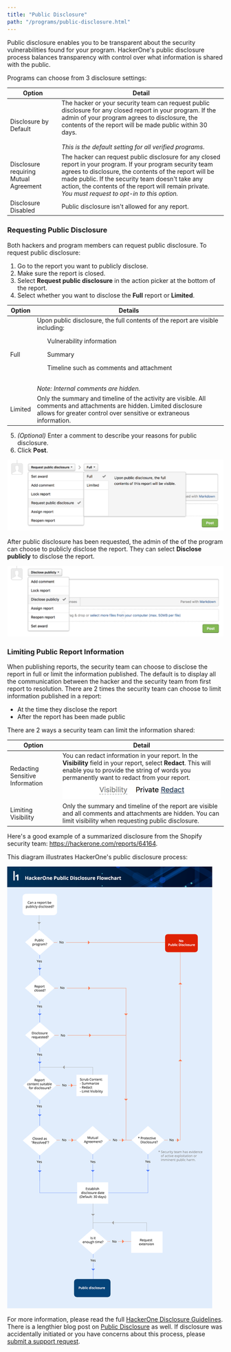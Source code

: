 ```yaml
---
title: "Public Disclosure"
path: "/programs/public-disclosure.html"
---
```


Public disclosure enables you to be transparent about the security vulnerabilities found for your program. HackerOne's public disclosure process balances transparency with control over what information is shared with the public.  

Programs can choose from 3 disclosure settings:

Option | Detail
------ | -------
Disclosure by Default | The hacker or your security team can request public disclosure for any closed report in your program. If the admin of your program agrees to disclosure, the contents of the report will be made public within 30 days.<br> <br>*This is the default setting for all verified programs*. 
Disclosure requiring Mutual Agreement | The hacker can request public disclosure for any closed report in your program. If your program security team agrees to disclosure, the contents of the report will be made public. If the security team doesn't take any action, the contents of the report will remain private. <br>*You must request to opt-in to this option.* 
Disclosure Disabled | Public disclosure isn't allowed for any report.

### Requesting Public Disclosure
Both hackers and program members can request public disclosure. To request public disclosure:
1) Go to the report you want to publicly disclose. 
2) Make sure the report is closed. 
3) Select **Request public disclosure** in the action picker at the bottom of the report. 
4) Select whether you want to disclose the **Full** report or **Limited**. 
   
Option | Details
------ | -------
Full | Upon public disclosure, the full contents of the report are visible including:<ul>Vulnerability information</ul><ul>Summary</ul><ul>Timeline such as comments and attachment</ul><br>*Note: Internal comments are hidden.*  
Limited | Only the summary and timeline of the activity are visible. All comments and attachments are hidden. Limited disclosure allows for greater control over sensitive or extraneous information. 
   
5) *(Optional)* Enter a comment to describe your reasons for public disclosure. 
6) Click **Post**.    

![public-disclosure-2](./images/public-disclosure-2.png)

After public disclosure has been requested, the admin of the of the program can choose to publicly disclose the report. They can select **Disclose publicly** to disclose the report. 

![public-disclosure-3](./images/public-disclosure-3.png)

### Limiting Public Report Information

When publishing reports, the security team can choose to disclose the report in full or limit the information published. The default is to display all the communication between the hacker and the security team from first report to resolution. There are 2 times the security team can choose to limit information published in a report: 
* At the time they disclose the report
* After the report has been made public

There are 2 ways a security team can limit the information shared: 

Option | Detail
------ | -------
Redacting Sensitive Information | You can redact information in your report. In the **Visibility** field in your report, select **Redact**. This will enable you to provide the string of words you permanently want to redact from your report. <br>![public-disclosure-4](./images/public-discloure-4.png)
Limiting Visibility | Only the summary and timeline of the report are visible and all comments and attachments are hidden. You can limit visibility when requesting public disclosure. 

Here's a good example of a summarized disclosure from the Shopify security team: https://hackerone.com/reports/64164.

This diagram illustrates HackerOne's public disclosure process: 

![public-disclosure](./images/public-disclosure.png)

For more information, please read the full [HackerOne Disclosure Guidelines](https://hackerone.com/disclosure-guidelines).  There is a lengthier blog post on [Public Disclosure](https://hackerone.com/blog/public-disclosure-on-hackerone?utm_source=h1&utm_medium=help&utm_campaign=hdpdw) as well.  If disclosure was accidentally initiated or you have concerns about this process, please [submit a support request](https://support.hackerone.com/hc/en-us/requests/new).
